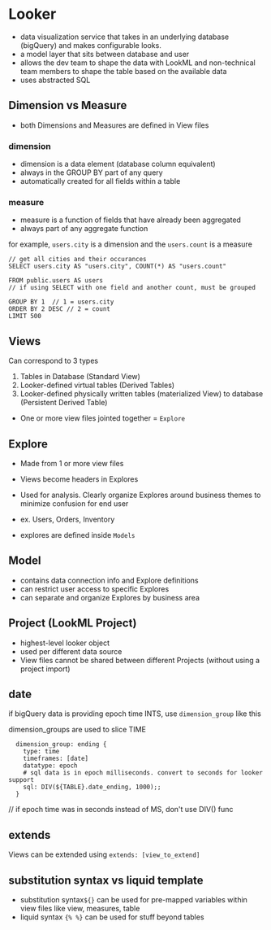 # Looker

- data visualization service that takes in an underlying database (bigQuery) and makes configurable looks.
- a model layer that sits between database and user
- allows the dev team to shape the data with LookML and non-technical team members to shape the table based on the available data
- uses abstracted SQL

## Dimension vs Measure

- both Dimensions and Measures are defined in View files

### dimension

- dimension is a data element (database column equivalent)
- always in the GROUP BY part of any query
- automatically created for all fields within a table

### measure

- measure is a function of fields that have already been aggregated
- always part of any aggregate function

for example, `users.city` is a dimension and the `users.count` is a measure

```
// get all cities and their occurances
SELECT users.city AS "users.city", COUNT(*) AS "users.count"

FROM public.users AS users
// if using SELECT with one field and another count, must be grouped

GROUP BY 1  // 1 = users.city
ORDER BY 2 DESC // 2 = count
LIMIT 500

```

## Views

Can correspond to 3 types

1. Tables in Database (Standard View)
2. Looker-defined virtual tables (Derived Tables)
3. Looker-defined physically written tables (materialized View) to database (Persistent Derived Table)

- One or more view files jointed together = `Explore`

## Explore

- Made from 1 or more view files
- Views become headers in Explores

- Used for analysis. Clearly organize Explores around business themes to minimize confusion for end user
- ex. Users, Orders, Inventory

- explores are defined inside `Models`

## Model

- contains data connection info and Explore definitions
- can restrict user access to specific Explores
- can separate and organize Explores by business area

## Project (LookML Project)

- highest-level looker object
- used per different data source
- View files cannot be shared between different Projects (without using a project import)

## date

if bigQuery data is providing epoch time INTS, use `dimension_group` like this

dimension_groups are used to slice TIME

```
  dimension_group: ending {
    type: time
    timeframes: [date]
    datatype: epoch
    # sql data is in epoch milliseconds. convert to seconds for looker support
    sql: DIV(${TABLE}.date_ending, 1000);;
  }
```

// if epoch time was in seconds instead of MS, don't use DIV() func

## extends

Views can be extended using `extends: [view_to_extend]`

## substitution syntax vs liquid template

- substitution syntax`${}` can be used for pre-mapped variables within view files like view, measures, table
- liquid syntax `{% %}` can be used for stuff beyond tables
